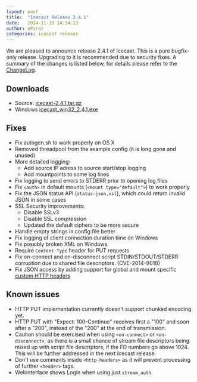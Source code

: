 ```yaml
---
layout: post
title:  "Icecast Release 2.4.1"
date:   2014-11-19 14:34:23
author: ePirat
categories: icecast release
---
```


We are pleased to announce release 2.4.1 of Icecast.
This is a pure bugfix-only release. Upgrading to it is recommended due to security fixes.
A summary of the changes is listed below, for details please
refer to the [ChangeLog](http://svn.xiph.org/icecast/tags/icecast-2.4.1/ChangeLog).  

## Downloads

-   Source: [icecast-2.4.1.tar.gz](http://downloads.xiph.org/releases/icecast/icecast-2.4.1.tar.gz)
-   Windows [icecast_win32_2.4.1.exe](http://downloads.xiph.org/releases/icecast/icecast_win32_2.4.1.exe)

## Fixes

-   Fix autogen.sh to work properly on OS X
-   Removed threadpool from the example config (it is long gone and unused)
-   More detailed logging:
    - Add source IP adress to source start/stop logging
    - Add mountpoints to some log lines
-   Fix logging to send errors to STDERR prior to opening log files
-   Fix `<auth>` in default mounts (`<mount type="default">`) to work properly
-   Fix the JSON status API (`status-json.xsl`), which could return invalid JSON in some cases
-   SSL Security improvements:
    - Disable SSLv3
    - Disable SSL compression
    - Updated the default ciphers to be more secure
-   Handle empty strings in config file better
-   Fix logging of client connection duration time on Windows
-   Fix possibly broken XML on Windows
-   Require `Content-Type` header for PUT requests
-   Fix on-connect and on-disconnect script STDIN/STDOUT/STDERR corruption due to shared file descriptors. (CVE-2014-9018)
-   Fix JSON access by adding support for global and mount specific [custom HTTP headers]({{site.baseurl}}/docs/icecast-2.4.1/config-file.html#global-headers)

## Known issues

-   HTTP PUT implementation currently doesn't support chunked encoding yet.
-   HTTP PUT with "Expect: 100-Continue" receives first a "100" and soon after a "200", instead of the "200" at the end of transmission.
-   Caution should be exercised when using `<on-connect>` or `<on-disconnect>`, as there is a small chance of stream file descriptors being mixed up with script file descriptors, if the FD numbers go above 1024. This will be further addressed in the next Icecast release.
-   Don't use comments inside `<http-headers>` as it will prevent processing of further `<header>` tags.
-   Webinterface shows Login when using just `stream_auth`.

